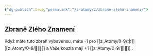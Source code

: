 ```yaml
---
{"dg-publish":true,"permalink":"/z-atomy/z/zbrane-zleho-znameni/"}
---
```


## Zbraně Zlého Znamení  
Když máte tuto zbraň vybavenou, máte -1 pro [[z_Atomy/0-9/❗\|❗]] [[z_Atomy/0-9/🧠\|🧠]] a Vaše kouzla mají +1 [[z_Atomy/0-9/📶\|📶]] .